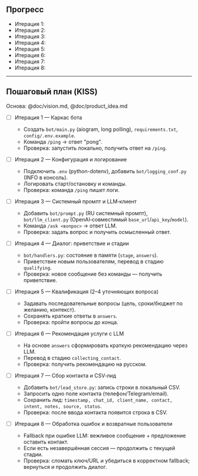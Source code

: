 ## Прогресс

- Итерация 1:
- Итерация 2:
- Итерация 3:
- Итерация 4:
- Итерация 5:
- Итерация 6:
- Итерация 7:
- Итерация 8:

---

## Пошаговый план (KISS)

Основа: @doc/vision.md, @doc/product_idea.md

- [ ] Итерация 1 — Каркас бота
  - Создать `bot/main.py` (aiogram, long polling), `requirements.txt`, `config/.env.example`.
  - Команда `/ping` → ответ "pong".
  - Проверка: запустить локально, получить ответ на `/ping`.

- [ ] Итерация 2 — Конфигурация и логирование
  - Подключить `.env` (python-dotenv), добавить `bot/logging_conf.py` (INFO в консоль).
  - Логировать старт/остановку и команды.
  - Проверка: команда `/ping` пишет логи.

- [ ] Итерация 3 — Системный промпт и LLM‑клиент
  - Добавить `bot/prompt.py` (RU системный промпт), `bot/llm_client.py` (OpenAI‑совместимый `base_url`/`api_key`/`model`).
  - Команда `/ask <вопрос>` → ответ LLM.
  - Проверка: задать вопрос и получить осмысленный ответ.

- [ ] Итерация 4 — Диалог: приветствие и стадии
  - `bot/handlers.py`: состояние в памяти (`stage`, `answers`).
  - Приветствие новым пользователям, перевод в стадию `qualifying`.
  - Проверка: новое сообщение без команды — получить приветствие.

- [ ] Итерация 5 — Квалификация (2–4 уточняющих вопроса)
  - Задавать последовательные вопросы (цель, сроки/бюджет по желанию, контекст).
  - Сохранять краткие ответы в `answers`.
  - Проверка: пройти вопросы до конца.

- [ ] Итерация 6 — Рекомендация услуги с LLM
  - На основе `answers` сформировать краткую рекомендацию через LLM.
  - Перевод в стадию `collecting_contact`.
  - Проверка: получить рекомендацию на русском.

- [ ] Итерация 7 — Сбор контакта и CSV‑лид
  - Добавить `bot/lead_store.py`: запись строки в локальный CSV.
  - Запросить одно поле контакта (телефон/Telegram/email).
  - Сохранить лид: `timestamp, chat_id, client_name, contact, intent, notes, source, status`.
  - Проверка: после ввода контакта появится строка в CSV.

- [ ] Итерация 8 — Обработка ошибок и возвратные пользователи
  - Fallback при ошибке LLM: вежливое сообщение + предложение оставить контакт.
  - Если есть незавершённая сессия — продолжить с текущей стадии.
  - Проверка: сломать ключ/URL и убедиться в корректном fallback; вернуться и продолжить диалог.


